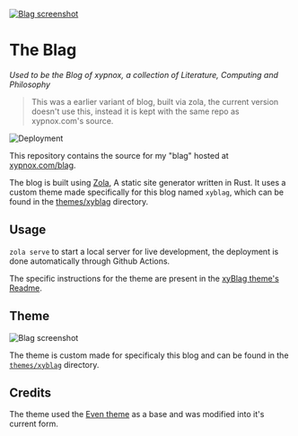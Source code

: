 [![Blag screenshot](https://github.com/xypnox/blag/blob/master/static/images/cover.png?raw=true)](https://www.xypnox.com/blag/)

# The Blag

_Used to be the Blog of xypnox, a collection of Literature, Computing and Philosophy_

> This was a earlier variant of blog, built via zola, the current version doesn't use this, instead it is kept with the same repo as xypnox.com's source.

![Deployment](https://github.com/xypnox/blag/workflows/Deployment/badge.svg)

This repository contains the source for my "blag" hosted at [xypnox.com/blag](https://www.xypnox.com/blag/).

The blog is built using [Zola](https://www.getzola.org/), A static site generator written in Rust. It uses a custom theme made specifically for this blog named `xyblag`, which can be found in the [themes/xyblag](https://github.com/xypnox/blag/tree/master/themes/xyblag) directory.

## Usage

`zola serve` to start a local server for live development, the deployment is done automatically through Github Actions.

The specific instructions for the theme are present in the [xyBlag theme's Readme](https://github.com/xypnox/blag/blob/master/themes/xyblag/README.md).

## Theme

![Blag screenshot](https://github.com/xypnox/blag/blob/master/themes/xyblag/screenshot.png?raw=true)

The theme is custom made for specificaly this blog and can be found in the [`themes/xyblag`](https://github.com/xypnox/blag/tree/master/themes/xyblag) directory.

## Credits

The theme used the [Even theme](https://github.com/getzola/even) as a base and was modified into it's current form.
